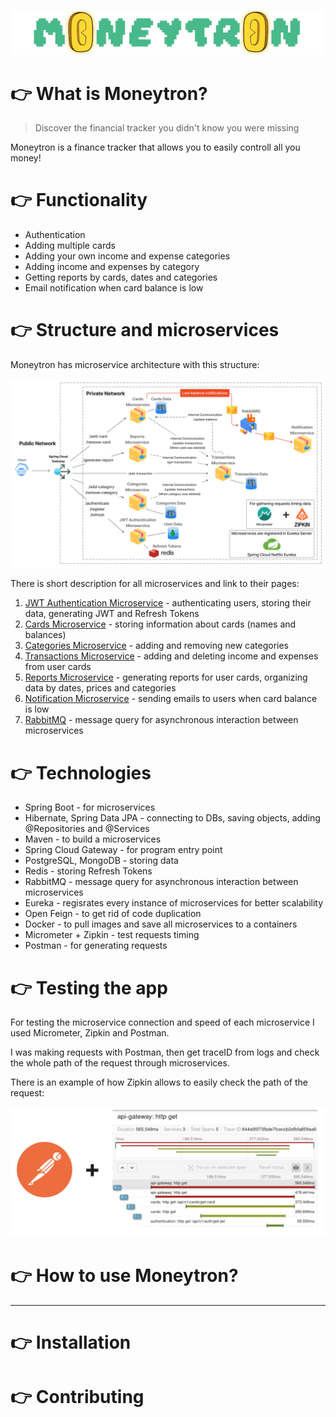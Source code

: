 ![Logo](./img/Moneytron-logo.png)
# 👉 What is Moneytron?
> Discover the financial tracker you didn't know you were missing

Moneytron is a finance tracker that allows you to easily controll all you money!

# 👉 Functionality

- Authentication
- Adding multiple cards
- Adding your own income and expense categories
- Adding income and expenses by category
- Getting reports by cards, dates and categories
- Email notification when card balance is low

# 👉 Structure and microservices

Moneytron has microservice architecture with this structure:

![Structure](./img/Structure.jpg)

There is short description for all microservices and link to their pages:
1. [JWT Authentication Microservice](https://github.com/pyankovdaniil/Moneytron/tree/main/Authentication) - authenticating users, storing their data, generating JWT and Refresh Tokens 
2. [Cards Microservice](https://github.com/pyankovdaniil/Moneytron/tree/main/Cards) - storing information about cards (names and balances)
3. [Categories Microservice](https://github.com/pyankovdaniil/Moneytron) - adding and removing new categories
4. [Transactions Microservice](https://github.com/pyankovdaniil/Moneytron) - adding and deleting income and expenses from user cards
5. [Reports Microservice](https://github.com/pyankovdaniil/Moneytron) - generating reports for user cards, organizing data by dates, prices and categories
6. [Notification Microservice](https://github.com/pyankovdaniil/Moneytron) - sending emails to users when card balance is low
7. [RabbitMQ](https://github.com/pyankovdaniil/Moneytron) - message query for asynchronous interaction between microservices

# 👉 Technologies

- Spring Boot - for microservices
- Hibernate, Spring Data JPA - connecting to DBs, saving objects, adding @Repositories and @Services
- Maven - to build a microservices
- Spring Cloud Gateway - for program entry point 
- PostgreSQL, MongoDB - storing data
- Redis - storing Refresh Tokens
- RabbitMQ - message query for asynchronous interaction between microservices
- Eureka - regisrates every instance of microservices for better scalability
- Open Feign - to get rid of code duplication
- Docker - to pull images and save all microservices to a containers
- Micrometer + Zipkin - test requests timing
- Postman - for generating requests

# 👉 Testing the app

For testing the microservice connection and speed of each microservice I used Micrometer, Zipkin and Postman.

I was making requests with Postman, then get traceID from logs and check the whole path of the request through microservices.

There is an example of how Zipkin allows to easily check the path of the request:

![Zipkin and Postman](./img/Postman_and_Zipkin.jpg)

# 👉 How to use Moneytron?

---

# 👉 Installation



# 👉 Contributing

